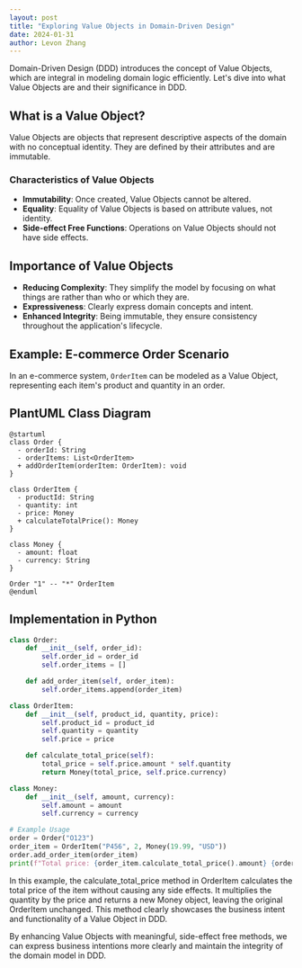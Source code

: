 ```yaml
---
layout: post
title: "Exploring Value Objects in Domain-Driven Design"
date: 2024-01-31
author: Levon Zhang
---
```


Domain-Driven Design (DDD) introduces the concept of Value Objects, which are integral in modeling domain logic efficiently. Let's dive into what Value Objects are and their significance in DDD.

## What is a Value Object?

Value Objects are objects that represent descriptive aspects of the domain with no conceptual identity. They are defined by their attributes and are immutable.

### Characteristics of Value Objects

- **Immutability**: Once created, Value Objects cannot be altered.
- **Equality**: Equality of Value Objects is based on attribute values, not identity.
- **Side-effect Free Functions**: Operations on Value Objects should not have side effects.

## Importance of Value Objects

- **Reducing Complexity**: They simplify the model by focusing on what things are rather than who or which they are.
- **Expressiveness**: Clearly express domain concepts and intent.
- **Enhanced Integrity**: Being immutable, they ensure consistency throughout the application's lifecycle.

## Example: E-commerce Order Scenario

In an e-commerce system, `OrderItem` can be modeled as a Value Object, representing each item's product and quantity in an order.

## PlantUML Class Diagram

```plantuml
@startuml
class Order {
  - orderId: String
  - orderItems: List<OrderItem>
  + addOrderItem(orderItem: OrderItem): void
}

class OrderItem {
  - productId: String
  - quantity: int
  - price: Money
  + calculateTotalPrice(): Money
}

class Money {
  - amount: float
  - currency: String
}

Order "1" -- "*" OrderItem
@enduml
```
## Implementation in Python

```python
class Order:
    def __init__(self, order_id):
        self.order_id = order_id
        self.order_items = []

    def add_order_item(self, order_item):
        self.order_items.append(order_item)

class OrderItem:
    def __init__(self, product_id, quantity, price):
        self.product_id = product_id
        self.quantity = quantity
        self.price = price

    def calculate_total_price(self):
        total_price = self.price.amount * self.quantity
        return Money(total_price, self.price.currency)

class Money:
    def __init__(self, amount, currency):
        self.amount = amount
        self.currency = currency

# Example Usage
order = Order("O123")
order_item = OrderItem("P456", 2, Money(19.99, "USD"))
order.add_order_item(order_item)
print(f"Total price: {order_item.calculate_total_price().amount} {order_item.calculate_total_price().currency}")
```

In this example, the calculate_total_price method in OrderItem calculates the total price of the item without causing any side effects. It multiplies the quantity by the price and returns a new Money object, leaving the original OrderItem unchanged. This method clearly showcases the business intent and functionality of a Value Object in DDD.

By enhancing Value Objects with meaningful, side-effect free methods, we can express business intentions more clearly and maintain the integrity of the domain model in DDD.